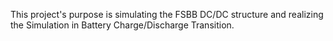 This project's purpose is simulating the FSBB DC/DC structure and realizing the Simulation in Battery Charge/Discharge Transition.


